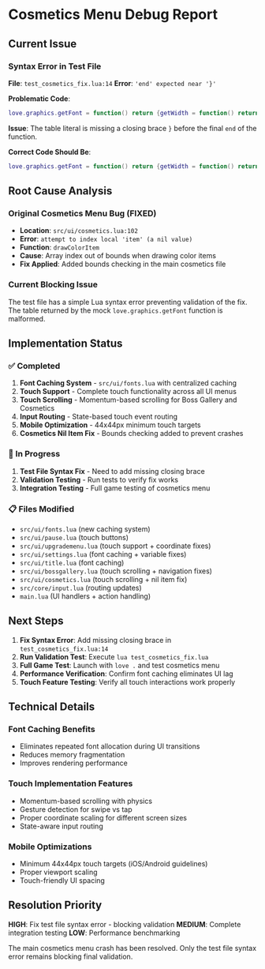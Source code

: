 # Cosmetics Menu Debug Report

## Current Issue

### Syntax Error in Test File
**File**: `test_cosmetics_fix.lua:14`
**Error**: `'end' expected near '}'`

**Problematic Code**:
```lua
love.graphics.getFont = function() return {getWidth = function() return 100} end
```

**Issue**: The table literal is missing a closing brace `}` before the final `end` of the function.

**Correct Code Should Be**:
```lua
love.graphics.getFont = function() return {getWidth = function() return 100}} end
```

## Root Cause Analysis

### Original Cosmetics Menu Bug (FIXED)
- **Location**: `src/ui/cosmetics.lua:102`
- **Error**: `attempt to index local 'item' (a nil value)`
- **Function**: `drawColorItem`
- **Cause**: Array index out of bounds when drawing color items
- **Fix Applied**: Added bounds checking in the main cosmetics file

### Current Blocking Issue
The test file has a simple Lua syntax error preventing validation of the fix. The table returned by the mock `love.graphics.getFont` function is malformed.

## Implementation Status

### ✅ Completed
1. **Font Caching System** - `src/ui/fonts.lua` with centralized caching
2. **Touch Support** - Complete touch functionality across all UI menus
3. **Touch Scrolling** - Momentum-based scrolling for Boss Gallery and Cosmetics
4. **Input Routing** - State-based touch event routing
5. **Mobile Optimization** - 44x44px minimum touch targets
6. **Cosmetics Nil Item Fix** - Bounds checking added to prevent crashes

### 🔄 In Progress
1. **Test File Syntax Fix** - Need to add missing closing brace
2. **Validation Testing** - Run tests to verify fix works
3. **Integration Testing** - Full game testing of cosmetics menu

### 📋 Files Modified
- `src/ui/fonts.lua` (new caching system)
- `src/ui/pause.lua` (touch buttons)
- `src/ui/upgrademenu.lua` (touch support + coordinate fixes)
- `src/ui/settings.lua` (font caching + variable fixes)
- `src/ui/title.lua` (font caching)
- `src/ui/bossgallery.lua` (touch scrolling + navigation fixes)
- `src/ui/cosmetics.lua` (touch scrolling + nil item fix)
- `src/core/input.lua` (routing updates)
- `main.lua` (UI handlers + action handling)

## Next Steps

1. **Fix Syntax Error**: Add missing closing brace in `test_cosmetics_fix.lua:14`
2. **Run Validation Test**: Execute `lua test_cosmetics_fix.lua`
3. **Full Game Test**: Launch with `love .` and test cosmetics menu
4. **Performance Verification**: Confirm font caching eliminates UI lag
5. **Touch Feature Testing**: Verify all touch interactions work properly

## Technical Details

### Font Caching Benefits
- Eliminates repeated font allocation during UI transitions
- Reduces memory fragmentation
- Improves rendering performance

### Touch Implementation Features
- Momentum-based scrolling with physics
- Gesture detection for swipe vs tap
- Proper coordinate scaling for different screen sizes
- State-aware input routing

### Mobile Optimizations
- Minimum 44x44px touch targets (iOS/Android guidelines)
- Proper viewport scaling
- Touch-friendly UI spacing

## Resolution Priority

**HIGH**: Fix test file syntax error - blocking validation
**MEDIUM**: Complete integration testing
**LOW**: Performance benchmarking

The main cosmetics menu crash has been resolved. Only the test file syntax error remains blocking final validation.